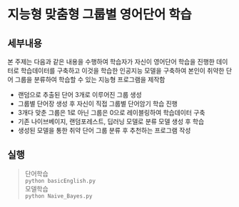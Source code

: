 # 지능형 맞춤형 그룹별 영어단어 학습
## 세부내용
 본 주제는 다음과 같은 내용을 수행하여 학습자가 자신이 영어단어 학습을 진행한 데이터로 학습데이터를 구축하고 이것을 학습한 인공지능 모델을 구축하여 본인이 취약한 단어 그룹을 분류하여 학습할 수 있는 지능형 프로그램을 제작함
 - 랜덤으로 추출된 단어 3개로 이루어진 그룹 생성
- 그룹별 단어장 생성 후 자신이 직접 그룹별 단어암기 학습 진행
- 3개다 맞춘 그룹은 1로 아닌 그룹은 0으로 레이블링하여 학습데이터 구축
- 기존 나이브베이지, 랜덤포레스트, 딥러닝 모델로 분류 모델 생성 후 학습
- 생성된 모델을 통한 취약 단어 그룹 분류 후 추천하는 프로그램 작성

## 실행
> 단어학습 <br>
`python basicEnglish.py` <br>
> 모델학습 <br>
`python Naive_Bayes.py` <br>